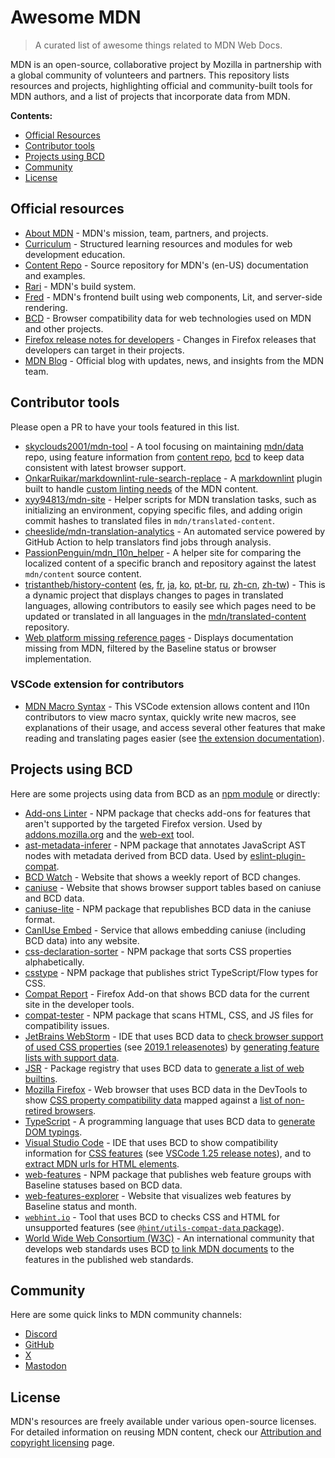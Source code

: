 # Awesome MDN

> A curated list of awesome things related to MDN Web Docs.

MDN is an open-source, collaborative project by Mozilla in partnership with a global community of volunteers and partners.
This repository lists resources and projects, highlighting official and community-built tools for MDN authors, and a list of projects that incorporate data from MDN.

**Contents:**

- [Official Resources](#official-resources)
- [Contributor tools](#contributor-tools)
- [Projects using BCD](#projects-using-bcd)
- [Community](#community)
- [License](#license)

## Official resources

- [About MDN](https://developer.mozilla.org/en-US/about) - MDN's mission, team, partners, and projects.
- [Curriculum](https://mdn.dev/curriculum) - Structured learning resources and modules for web development education.
- [Content Repo](https://github.com/mdn/content) - Source repository for MDN's (en-US) documentation and examples.
- [Rari](https://github.com/mdn/rari) - MDN's build system.
- [Fred](https://github.com/mdn/fred/) - MDN's frontend built using web components, Lit, and server-side rendering.
- [BCD](https://github.com/mdn/browser-compat-data) - Browser compatibility data for web technologies used on MDN and other projects.
- [Firefox release notes for developers](https://developer.mozilla.org/en-US/docs/Mozilla/Firefox/Releases) - Changes in Firefox releases that developers can target in their projects.
- [MDN Blog](https://developer.mozilla.org/en-US/blog) - Official blog with updates, news, and insights from the MDN team.

## Contributor tools

Please open a PR to have your tools featured in this list.

- [skyclouds2001/mdn-tool](https://github.com/skyclouds2001/mdn-tools) - A tool focusing on maintaining [mdn/data](https://github.com/mdn/data) repo, using feature information from [content repo](https://github.com/mdn/content), [bcd](https://github.com/mdn/browser-compat-data) to keep data consistent with latest browser support.
- [OnkarRuikar/markdownlint-rule-search-replace](https://github.com/OnkarRuikar/markdownlint-rule-search-replace) - A [markdownlint](https://github.com/DavidAnson/markdownlint) plugin built to handle [custom linting needs](https://github.com/mdn/content/blob/cebc05cfe508d5cd8c6a98359a3913cf19a707d3/.markdownlint.jsonc#L122-L235) of the MDN content.
- [xyy94813/mdn-site](https://github.com/xyy94813/mdn-site) - Helper scripts for MDN translation tasks, such as initializing an environment, copying specific files, and adding origin commit hashes to translated files in `mdn/translated-content`.
- [cheeslide/mdn-translation-analytics](https://github.com/cheeslide/mdn-translation-analytics) - An automated service powered by GitHub Action to help translators find jobs through analysis.
- [PassionPenguin/mdn_l10n_helper](https://github.com/PassionPenguin/mdn_l10n_helper) - A helper site for comparing the localized content of a specific branch and repository against the latest `mdn/content` source content.
- [tristantheb/history-content](https://github.com/tristantheb/history-content) ([es](https://tristantheb.github.io/history-content/?lang=es), [fr](https://tristantheb.github.io/history-content/), [ja](https://tristantheb.github.io/history-content/?lang=ja), [ko](https://tristantheb.github.io/history-content/?lang=ko), [pt-br](https://tristantheb.github.io/history-content/?lang=pt-br), [ru](https://tristantheb.github.io/history-content/?lang=ru), [zh-cn](https://tristantheb.github.io/history-content/?lang=zh-cn), [zh-tw](https://tristantheb.github.io/history-content/?lang=zh-tw)) - This is a dynamic project that displays changes to pages in translated languages, allowing contributors to easily see which pages need to be updated or translated in all languages in the [mdn/translated-content](https://github.com/mdn/translated-content) repository.
- [Web platform missing reference pages](https://openwebdocs.github.io/web-docs-backlog/) - Displays documentation missing from MDN, filtered by the Baseline status or browser implementation.

### VSCode extension for contributors

- [MDN Macro Syntax](https://marketplace.visualstudio.com/items?itemName=tristantheb.mdn-macros-syntax) - This VSCode extension allows content and l10n contributors to view macro syntax, quickly write new macros, see explanations of their usage, and access several other features that make reading and translating pages easier (see [the extension documentation](https://github.com/tristantheb/mdn-macros-syntax/blob/main/README.md)).

## Projects using BCD

Here are some projects using data from BCD as an [npm module](https://www.npmjs.com/browse/depended/@mdn/browser-compat-data) or directly:

- [Add-ons Linter](https://github.com/mozilla/addons-linter) - NPM package that checks add-ons for features that aren't supported by the targeted Firefox version. Used by [addons.mozilla.org](https://addons.mozilla.org/) and the [web-ext](https://github.com/mozilla/web-ext/) tool.
- [ast-metadata-inferer](https://www.npmjs.com/package/ast-metadata-inferer) - NPM package that annotates JavaScript AST nodes with metadata derived from BCD data. Used by [eslint-plugin-compat](https://www.npmjs.com/package/eslint-plugin-compat).
- [BCD Watch](https://bcd-watch.igalia.com/) - Website that shows a weekly report of BCD changes.
- [caniuse](https://caniuse.com/) - Website that shows browser support tables based on caniuse and BCD data.
- [caniuse-lite](https://github.com/browserslist/caniuse-lite) - NPM package that republishes BCD data in the caniuse format.
- [CanIUse Embed](https://caniuse.bitsofco.de/) - Service that allows embedding caniuse (including BCD data) into any website.
- [css-declaration-sorter](https://www.npmjs.com/package/css-declaration-sorter) - NPM package that sorts CSS properties alphabetically.
- [csstype](https://www.npmjs.com/package/csstype) - NPM package that publishes strict TypeScript/Flow types for CSS.
- [Compat Report](https://addons.mozilla.org/en-US/firefox/addon/compat-report/) - Firefox Add-on that shows BCD data for the current site in the developer tools.
- [compat-tester](https://github.com/SphinxKnight/compat-tester) - NPM package that scans HTML, CSS, and JS files for compatibility issues.
- [JetBrains WebStorm](https://www.jetbrains.com/webstorm/) - IDE that uses BCD data to [check browser support of used CSS properties](https://www.jetbrains.com/guide/javascript/tips/browser-compatibility-css/) (see [2019.1 releasenotes](https://web.archive.org/web/20190524063428/http://www.jetbrains.com/webstorm/whatsnew/#:~:text=Browser%20compatibility%20check%20for%20CSS)) by [generating feature lists with support data](https://github.com/JetBrains/intellij-community/blob/master/xml/xml-psi-impl/mdn-doc-gen/src/GenerateMdnDocumentation.kt).
- [JSR](https://jsr.io/) - Package registry that uses BCD data to [generate a list of web builtins](https://github.com/jsr-io/jsr/blob/main/tools/generate_web_symbols.ts).
- [Mozilla Firefox](https://www.mozilla.org/firefox/) - Web browser that uses BCD data in the DevTools to show [CSS property compatibility data](https://searchfox.org/mozilla-central/source/devtools/shared/compatibility/README.md) mapped against a [list of non-retired browsers](https://github.com/firefox-devtools/remote-settings-mdn-browser-compat-data/).
- [TypeScript](https://www.typescriptlang.org/) - A programming language that uses BCD data to [generate DOM typings](https://github.com/microsoft/TypeScript-DOM-lib-generator).
- [Visual Studio Code](https://code.visualstudio.com) - IDE that uses BCD to show compatibility information for [CSS features](https://github.com/microsoft/vscode-custom-data/blob/c008a80baa3c6ea9d6757d2640eaab215b28f9a6/web-data/css/generateData.js#L349) (see [VSCode 1.25 release notes](https://code.visualstudio.com/updates/v1_25#_improved-accuracy-of-browser-compatibility-data)), and to [extract MDN urls for HTML elements](https://github.com/microsoft/vscode-custom-data/blob/c008a80baa3c6ea9d6757d2640eaab215b28f9a6/web-data/html/generateData.js#L53-L67).
- [web-features](https://www.npmjs.com/package/web-features) - NPM package that publishes web feature groups with Baseline statuses based on BCD data.
- [web-features-explorer](https://web-platform-dx.github.io/web-features-explorer/) - Website that visualizes web features by Baseline status and month.
- [`webhint.io`](https://webhint.io/docs/user-guide/hints/hint-compat-api/) - Tool that uses BCD to checks CSS and HTML for unsupported features (see [`@hint/utils-compat-data` package](https://github.com/webhintio/hint/tree/main/packages/utils-compat-data)).
- [World Wide Web Consortium (W3C)](https://github.com/w3c) - An international community that develops web standards uses BCD [to link MDN documents](https://github.com/w3c/mdn-spec-links#mdn-spec-links) to the features in the published web standards.

## Community

Here are some quick links to MDN community channels:

- [Discord](https://mdn.dev/discord)
- [GitHub](https://github.com/mdn)
- [X](https://x.com/MozDevNet)
- [Mastodon](https://mastodon.com/@MDN)

## License

MDN's resources are freely available under various open-source licenses.
For detailed information on reusing MDN content, check our [Attribution and copyright licensing](https://developer.mozilla.org/en-US/docs/MDN/Writing_guidelines/Attrib_copyright_license) page.
